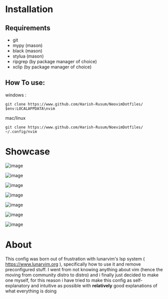# Installation

## Requirements
-  git
- mypy (mason)
- black (mason)
- stylua (mason)
- ripgrep (by package manager of choice)
- xclip (by package manager of choice)

## How To use:
windows : 
```
git clone https://www.github.com/Harish-Rusum/NeovimDotfiles/ $env:LOCALAPPDATA\nvim 
```

mac/linux
```
git clone https://www.github.com/Harish-Rusum/NoevimDotfiles/ ~/.config/nvim
```

# Showcase


![image](https://github.com/Harish-Rusum/NeovimDotfiles/assets/154531580/0bfd50eb-5c64-49e2-997b-e2321b7ecdb2)

![image](https://github.com/Harish-Rusum/NeovimDotfiles/assets/154531580/3f51b955-f487-463b-903e-5c07bad6a3f7)

![image](https://github.com/Harish-Rusum/NeovimDotfiles/assets/154531580/9921a5ca-ae73-4123-96c0-b83e37927daa)

![image](https://github.com/Harish-Rusum/NeovimDotfiles/assets/154531580/1110e35a-153c-476a-93eb-e79187aa6fd7)

![image](https://github.com/Harish-Rusum/NeovimDotfiles/assets/154531580/21f4bcef-8fad-4467-a68c-3a16042a23bf)

![image](https://github.com/Harish-Rusum/NeovimDotfiles/assets/154531580/967ce61c-d653-4703-85bb-74bfa61742a9)

![image](https://github.com/Harish-Rusum/NeovimDotfiles/assets/154531580/95114100-bb26-4657-9bdb-725933dec3fe)




# About

This config was born out of frustration with lunarvim's lsp system ( https://www.lunarvim.org ), specifically how to use it and remove preconfigured stuff.
I went from not knowing anything about vim (hence the moving from community distro to distro) and i finally just decided to make one myself, for this reason i have tried to make this config as self-explanatory and intuitive as possible with **relatively** good explanations of what everything is doing 
